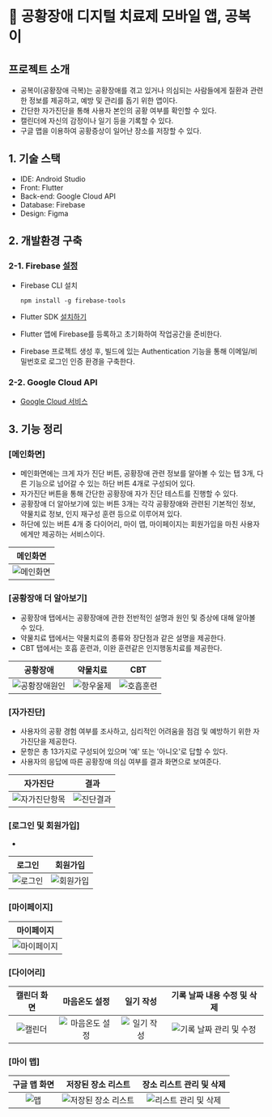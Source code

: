 # 💊 공황장애 디지털 치료제 모바일 앱, 공복이


## 프로젝트 소개
- 공복이(공황장애 극복)는 공황장애를 겪고 있거나 의심되는 사람들에게 질환과 관련한 정보를 제공하고, 예방 및 관리를 돕기 위한 앱이다.
- 간단한 자가진단을 통해 사용자 본인의 공황 여부를 확인할 수 있다.
- 캘린더에 자신의 감정이나 일기 등을 기록할 수 있다.
- 구글 맵을 이용하여 공황증상이 일어난 장소를 저장할 수 있다.


## 1. 기술 스택
- IDE: Android Studio
- Front: Flutter
- Back-end: Google Cloud API
- Database: Firebase
- Design: Figma



## 2. 개발환경 구축
### 2-1. Firebase [설정](https://firebase.google.com/?hl=ko)
- Firebase CLI 설치
  
      npm install -g firebase-tools
  
- Flutter SDK [설치하기](https://docs.flutter.dev/get-started/install)
- Flutter 앱에 Firebase를 등록하고 초기화하여 작업공간을 준비한다.
- Firebase 프로젝트 생성 후, 빌드에 있는 Authentication 기능을 통해 이메일/비밀번호로 로그인 인증 환경을 구축한다.
    
### 2-2. Google Cloud API
- [Google Cloud 서비스](https://cloud.google.com/?hl=ko)
  



## 3. 기능 정리
### [메인화면]
- 메인화면에는 크게 자가 진단 버튼, 공황장애 관련 정보를 알아볼 수 있는 탭 3개, 다른 기능으로 넘어갈 수 있는 하단 버튼 4개로 구성되어 있다.
- 자가진단 버튼을 통해 간단한 공황장애 자가 진단 테스트를 진행할 수 있다. 
- 공황장애 더 알아보기에 있는 버튼 3개는 각각 공황장애와 관련된 기본적인 정보, 약물치료 정보, 인지 재구성 훈련 등으로 이루어져 있다. 
- 하단에 있는 버튼 4개 중 다이어리, 마이 맵, 마이페이지는 회원가입을 마친 사용자에게만 제공하는 서비스이다.

|<center>메인화면</center>
|:---------------------:
|![메인화면](https://github.com/202110820/panic_project/assets/95207365/d17324c3-7fdf-4d76-8ada-78b3df9e089f)

### [공황장애 더 알아보기]
- 공황장애 탭에서는 공황장애에 관한 전반적인 설명과 원인 및 증상에 대해 알아볼 수 있다.
- 약물치료 탭에서는 약물치료의 종류와 장단점과 같은 설명을 제공한다.
- CBT 탭에서는 호흡 훈련과, 이완 훈련같은 인지행동치료를 제공한다.
  
|<center>공황장애</center>|<center>약물치료</center>|<center>CBT</center>    
|:----:|:-------:|:-------:
|![공황장애원인](https://github.com/202110820/panic_project/assets/95207365/9c693d99-1463-48bb-a2c4-5305a51eae06)|![항우울제](https://github.com/202110820/panic_project/assets/95207365/db818960-2a0f-40b4-999b-c95c328e9831)|![호흡훈련](https://github.com/202110820/panic_project/assets/95207365/3fdaf28f-aa68-415c-a1a2-09d01396cee5)

### [자가진단]
- 사용자의 공황 경험 여부를 조사하고, 심리적인 어려움을 점검 및 예방하기 위한 자가진단을 제공한다.
- 문항은 총 13가지로 구성되어 있으며 '예' 또는 '아니오'로 답할 수 있다.
- 사용자의 응답에 따른 공황장애 의심 여부를 결과 화면으로 보여준다.

|<center>자가진단</center>|<center>결과</center>
|:-----:|:-------:
|![자가진단항목](https://github.com/202110820/panic_project/assets/95207365/25c7ecbb-3d44-4036-a364-8a02888bc64f)|![진단결과](https://github.com/202110820/panic_project/assets/95207365/380057ea-2b3a-4285-9532-425a53d9a201)


### [로그인 및 회원가입]
- 
|<center>로그인</center>|<center>회원가입</center>
|:-----:|:-------:
|![로그인](https://github.com/202110820/panic_project/assets/95207365/2f8e8e70-9f37-4d51-ba47-21050f3ff72c)|![회원가입](https://github.com/202110820/panic_project/assets/95207365/4579d6b2-4f20-4de5-8140-54c6b1ed8807)


### [마이페이지]
|<center>마이페이지</center>
|:---------------------:
|![마이페이지](https://github.com/202110820/panic_project/assets/95207365/55295adc-2b35-47ad-a066-75263eae6b9c)


### [다이어리]
|<center>캘린더 화면</center>|<center>마음온도 설정</center>|<center>일기 작성</center>|<center>기록 날짜 내용 수정 및 삭제</center>    
|:----:|:-------:|:-------:|:-------:
|![캘린더](https://github.com/202110820/panic_project/assets/95207365/46be1880-6d55-4e3c-9f40-4ed8cfc2749e)|![마음온도 설정](https://github.com/202110820/panic_project/assets/95207365/41c2d803-539b-4411-98cb-1f58a679d794)|![일기 작성](https://github.com/202110820/panic_project/assets/95207365/c6263d79-879b-4e3d-948e-26c7f9c4b7c8)|![기록 날짜 관리 및 수정](https://github.com/202110820/panic_project/assets/95207365/13c5add3-2141-42f2-a646-1b64bf31de98)


### [마이 맵]
|<center>구글 맵 화면</center>|<center>저장된 장소 리스트</center>|<center>장소 리스트 관리 및 삭제</center>    
|:----:|:-------:|:-------:
|![맵](https://github.com/202110820/panic_project/assets/95207365/69197e4d-27f2-4d80-9164-b75a04e3dacc)|![저장된 장소 리스트](https://github.com/202110820/panic_project/assets/95207365/3966645f-95f3-4738-8a3f-6737966d3e63)|![리스트 관리 및 삭제](https://github.com/202110820/panic_project/assets/95207365/9e9c7b9d-6d64-4c15-8639-c2091b43f50b)


